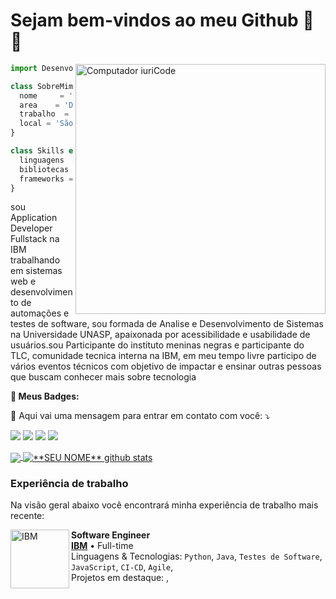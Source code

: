 # Sejam bem-vindos ao meu Github 🐧🍌

<img src="https://user-images.githubusercontent.com/34607779/103449757-875b3a00-4c8b-11eb-8787-c14eda1acf52.png" min-width="400px" max-width="400px" width="400px" align="right" alt="Computador iuriCode">

```js
import Desenvolvedor from 'GiovanaNp1';

class SobreMim extends Desenvolvedor {
  nome     = 'Giovana do Nascimento Pena';
  area    = 'Desenvolvedora FullStack';
  trabalho  = 'IBM Brasil';
  local = 'São Paulo SP';
}

class Skills extends Desenvolvedor {
  linguagens  = ['Javascript', 'Java', 'Python'];
  bibliotecas  = ['React', 'VueJs'];
  frameworks = ['Angular', 'SpringBoot'];
}
```


<p align="left"> 
  sou Application Developer Fullstack na IBM trabalhando em sistemas web e desenvolvimento de automações e testes de software, sou formada de Analise e Desenvolvimento de Sistemas na Universidade UNASP, apaixonada por acessibilidade e usabilidade de usuários.sou Participante do instituto meninas negras e participante do TLC, comunidade tecnica interna na IBM, em meu tempo livre participo de vários eventos técnicos com objetivo de impactar e ensinar outras pessoas que buscam conhecer mais sobre tecnologia
</p>


<p align="left">
  <strong> 🦄 Meus Badges: </strong>
  <!--START_SECTION:badges-->
  <!--END_SECTION:badges-->
</p>

<p align="left">
  💌 Aqui vai uma mensagem para entrar em contato com você: ⤵️
</p>

<p align="left">
  <a href="giovana.np1@gmail.com" alt="Gmail">
  <img src="https://img.shields.io/badge/-Gmail-FF0000?style=flat-square&labelColor=FF0000&logo=gmail&logoColor=white&link=LINK-DO-SEU-EMAIL" /></a>

  <a href="https://www.linkedin.com/in/giovana-do-nascimento/" alt="Linkedin">
  <img src="https://img.shields.io/badge/-Linkedin-0e76a8?style=flat-square&logo=Linkedin&logoColor=white&link=LINK-DO-SEU-LINKEDIN" /></a>

  <a href="https://www.facebook.com/profile.php?id=100008945734371" alt="Facebook">
  <img src="https://img.shields.io/badge/-Facebook-3b5998?style=flat-square&labelColor=3b5998&logo=facebook&logoColor=white&link=LINK-DO-SEU-FACEBOOK"/></a>

  <a href="https://www.instagram.com/giovananp/" alt="Instagram">
  <img src="https://img.shields.io/badge/-Instagram-DF0174?style=flat-square&labelColor=DF0174&logo=instagram&logoColor=white&link=LINK-DO-SEU-INSTAGRAM"/></a>
</p>  

<a href="https://github.com/GiovanaNp1">
  <img align="center" src="https://github-readme-stats.vercel.app/api/top-langs/?username=vanessaswerts&hide_langs_below=1" />
</a>

<a href="https://github.com/GiovanaNp1">
 <img align="center" src="https://github-readme-stats.vercel.app/api?username=vanessaswerts&show_icons=true&line_height=27" alt="**SEU NOME** github stats"/>
</a>


### Experiência de trabalho
Na visão geral abaixo você encontrará minha experiência de trabalho mais recente:

[<img align="left" height="94px" width="94px" alt="IBM" src="https://media-exp1.licdn.com/dms/image/C560BAQE9wp87-KDfwg/company-logo_200_200/0/1657054972290?e=1672272000&v=beta&t=OWxFd3-xlAWL5AVNxe4ARY_WLWq8ubbr-9TUqJqKFQE"/>](http://ibm.com/)

**Software Engineer** \
[**IBM**](http://ibm.com/) • Full-time \
Linguagens & Tecnologias: `Python`, `Java`, `Testes de Software`, `JavaScript`, `CI-CD`, `Agile`,\
Projetos em destaque: [](https://www.spacex.com/), [](https://pt.wikipedia.org/wiki/Marte_(planeta))
<br/>




